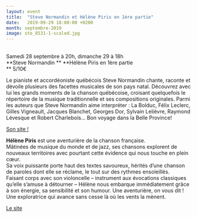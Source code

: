 ```yaml
---
layout: event
title:  "Steve Normandin et Hélène Piris en 1ère partie"
date:   2019-09-29 18:00:00 +0200
month: septembre-2019
image: ste_8531-1-scaled.jpg
---
```



<br /> Samedi 28 septembre à 20h, dimanche 29 à 18h<br /> **Steve Normandin  ** **Hélène Piris en 1ère partie  
** 5/10€

Le pianiste et accordéoniste québécois Steve Normandin chante, raconte et dévoile plusieurs des facettes musicales de son pays natal. Découvrez avec lui les grands moments de la chanson québécoise, croisant quelquefois le répertoire de la musique traditionnelle et ses compositions originales. Parmi les auteurs que Steve Normandin aime interpréter : La Bolduc, Félix Leclerc, Gilles Vigneault, Jacques Blanchet, Georges Dor, Sylvain Lelièvre, Raymond Lévesque et Robert Charlebois... Bon voyage dans la Belle Province!

[Son site !](http://www.stevenormandin.com)







**Hélène Piris** est une aventurière de la chanson française.  
Mâtinées de musique du monde et de jazz, ses chansons explorent de nouveaux territoires avec pourtant cette évidence qui nous touche en plein cœur.  
Sa voix puissante porte haut des textes savoureux, hérités d’une chanson de paroles dont elle se réclame, le tout sur des rythmes ensoleillés.  
Faisant corps avec son violoncelle – instrument aux évocations classiques qu’elle s’amuse à détourner – Hélène nous embarque immédiatement grâce à son énergie, sa sensibilité et son humour. Une aventurière, on vous dit ! Une exploratrice qui avance sans cesse là où les vents la mènent.

[Le site](http://www.helenepiris.com/)